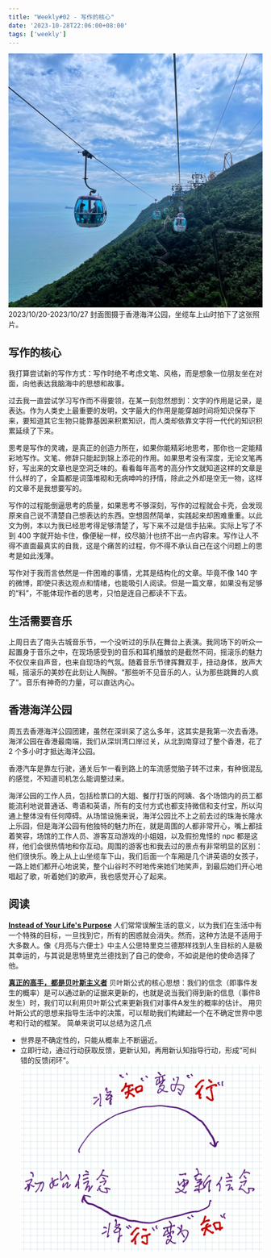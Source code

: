 ```yaml
---
title: "Weekly#02 - 写作的核心"
date: '2023-10-28T22:06:00+08:00'
tags: ['weekly']
---
```


![](./IMG_4425.jpg)
2023/10/20-2023/10/27 封面图摄于香港海洋公园，坐缆车上山时拍下了这张照片。
## 写作的核心
我打算尝试新的写作方式：写作时绝不考虑文笔、风格，而是想象一位朋友坐在对面，向他表达我脑海中的思想和故事。

过去我一直尝试学习写作而不得要领，在某一刻忽然想到：文字的作用是记录，是表达。作为人类史上最重要的发明，文字最大的作用是能穿越时间将知识保存下来，要知道其它生物只能靠基因来积累知识，而人类却依靠文字将一代代的知识积累延续了下来。

思考是写作的灵魂，是真正的创造力所在，如果你能精彩地思考，那你也一定能精彩地写作。文笔、修辞只能起到锦上添花的作用。如果思考没有深度，无论文笔再好，写出来的文章也是空洞乏味的。看看每年高考的高分作文就知道这样的文章是什么样的了，全篇都是词藻堆砌和无病呻吟的抒情，除此之外却是空无一物，这样的文章不是我想要写的。

写作的过程能倒逼思考的质量，如果思考不够深刻，写作的过程就会卡壳，会发现原来自己说不清楚自己想表达的东西。空想固然简单，实践起来却困难重重。以此文为例，本以为我已经思考得足够清楚了，写下来不过是信手拈来。实际上写了不到 400 字就开始卡住，像便秘一样，绞尽脑汁也挤不出一点内容来。写作让人不得不直面最真实的自我，这是个痛苦的过程，你不得不承认自己在这个问题上的思考是如此浅薄。

写作对于我而言依然是一件困难的事情，尤其是结构化的文章。毕竟不像 140 字的微博，即使只表达观点和情绪，也能吸引人阅读。但是一篇文章，如果没有足够的“料”，不能体现作者的思考，只怕是连自己都读不下去。
## 生活需要音乐
上周日去了南头古城音乐节，一个没听过的乐队在舞台上表演。我同场下的听众一起置身于音乐之中，在现场感受到的音乐和耳机播放的是截然不同，摇滚乐的魅力不仅仅来自声音，也来自现场的气氛。随着音乐节律挥舞双手，扭动身体，放声大喊，摇滚乐的美妙在此刻让人陶醉。“那些听不见音乐的人，认为那些跳舞的人疯了“。音乐有神奇的力量，可以直达内心。

## 香港海洋公园
周五去香港海洋公园团建，虽然在深圳呆了这么多年，这其实是我第一次去香港。海洋公园在香港最南端，我们从深圳湾口岸过关，从北到南穿过了整个香港，花了 2 个多小时才抵达海洋公园。

香港汽车是靠左行驶，通关后乍一看到路上的车流感觉脑子转不过来，有种很混乱的感觉，不知道司机怎么能调整过来。

海洋公园的工作人员，包括检票口的大姐、餐厅打饭的阿姨、各个场馆内的员工都能流利地说普通话、粤语和英语，所有的支付方式也都支持微信和支付宝，所以沟通上整体没有任何障碍。从场馆设施来说，海洋公园比不上之前去过的珠海长隆水上乐园，但是海洋公园有他独特的魅力所在，就是周围的人都非常开心，嘴上都挂着笑容，场馆的工作人员、游客互动游戏的小姐姐，以及假扮鬼怪的 npc 都是这样，他们会很热情地和你互动。周围的游客也和我去过的景点有非常明显的区别：他们很快乐。晚上从上山坐缆车下山，我们后面一个车厢是几个讲英语的女孩子，一路上她们都开心地说笑，整个山谷时不时地传来她们地笑声，到最后她们开心地唱起了歌，听着她们的歌声，我也感觉开心了起来。
## 阅读
**[Instead of Your Life's Purpose](https://philosophyinhell.substack.com/p/instead-of-your-lifes-purpose)**
人们常常误解生活的意义，以为我们在生活中有一个特殊的目标，一旦找到它，所有的困惑就会消失。然而，这种方法是不适用于大多数人。像《月亮与六便士》中主人公思特里克兰德那样找到人生目标的人是极其幸运的，与其说是思特里克兰德找到了自己的使命，不如说是他的使命选择了他。

**[真正的高手，都是贝叶斯主义者](https://mp.weixin.qq.com/s/r602dlcLas48ci8oG2Drig)**
贝叶斯公式的核心思想：我们的信念（即事件发生的概率）是可以通过新的证据来更新的，也就是说当我们得到新的信息（事件B发生）时，我们可以利用贝叶斯公式来更新我们对事件A发生的概率的估计。
用贝叶斯公式的思想来指导生活中的决策，可以帮助我们构建起一个在不确定世界中思考和行动的框架。
简单来说可以总结为这几点
- 世界是不确定性的，只能从概率上不断逼近。
- 立即行动，通过行动获取反馈，更新认知，再用新认知指导行动，形成“可纠错的反馈闭环”。
  ![1698287233025.png](./1698287233025.png)
  